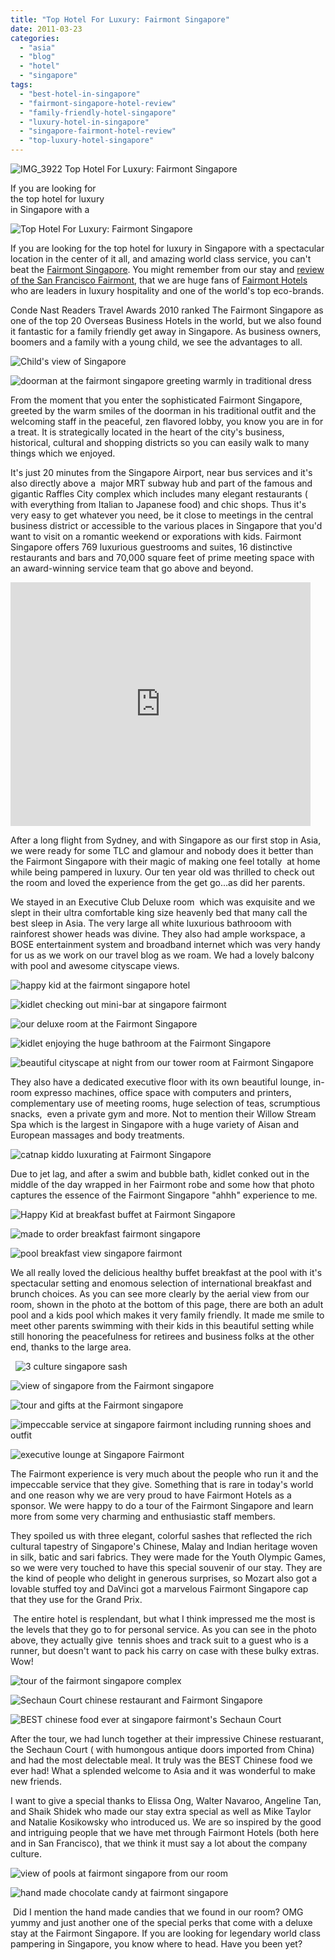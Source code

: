 ```yaml
---
title: "Top Hotel For Luxury: Fairmont Singapore"
date: 2011-03-23
categories: 
  - "asia"
  - "blog"
  - "hotel"
  - "singapore"
tags: 
  - "best-hotel-in-singapore"
  - "fairmont-singapore-hotel-review"
  - "family-friendly-hotel-singapore"
  - "luxury-hotel-in-singapore"
  - "singapore-fairmont-hotel-review"
  - "top-luxury-hotel-singapore"
---
```


![IMG_3922](https://pub-ac94b3f306b24c0dba4238943c97f2e1.r2.dev/6a00e5502a950788330147e306e06b970b.jpg) Top Hotel For Luxury: Fairmont Singapore

If you are looking for  
the top hotel for luxury  
in Singapore with a

<!--more-->

![Top Hotel For Luxury: Fairmont Singapore](https://pub-ac94b3f306b24c0dba4238943c97f2e1.r2.dev/6a00e5502a950788330147e306e11a970b.jpg)

If you are looking for the top hotel for luxury in Singapore with a spectacular location in the center of it all, and amazing world class service, you can't beat the [Fairmont Singapore](http://www.fairmont.com/singapore "fairmont singapore"). You might remember from our stay and [review of the San Francisco Fairmont](http://soultravelers3new.local/2011/01/family-vacation-san-francisco-fairmont-review-family-friendly-best-luxury-hotel-with-kids.html "review of San Francisco Fairmont"), that we are huge fans of [Fairmont Hotels](http://www.fairmont.com/ "fairmont hotels") who are leaders in luxury hospitality and one of the world's top eco-brands.  
  
Conde Nast Readers Travel Awards 2010 ranked The Fairmont Singapore as one of the top 20 Overseas Business Hotels in the world, but we also found it fantastic for a family friendly get away in Singapore. As business owners, boomers and a family with a young child, we see the advantages to all.

  

![Child's view of Singapore](https://pub-ac94b3f306b24c0dba4238943c97f2e1.r2.dev/6a00e5502a95078833014e5fabfa83970c.jpg)

![doorman at the fairmont singapore greeting warmly in traditional dress ](https://pub-ac94b3f306b24c0dba4238943c97f2e1.r2.dev/6a00e5502a950788330147e306e44c970b.jpg)

From the moment that you enter the sophisticated Fairmont Singapore, greeted by the warm smiles of the doorman in his traditional outfit and the welcoming staff in the peaceful, zen flavored lobby, you know you are in for a treat. It is strategically located in the heart of the city's business, historical, cultural and shopping districts so you can easily walk to many things which we enjoyed.  
  
It's just 20 minutes from the Singapore Airport, near bus services and it's also directly above a  major MRT subway hub and part of the famous and gigantic Raffles City complex which includes many elegant restaurants ( with everything from Italian to Japanese food) and chic shops. Thus it's very easy to get whatever you need, be it close to meetings in the central business district or accessible to the various places in Singapore that you'd want to visit on a romantic weekend or exporations with kids. Fairmont Singapore offers 769 luxurious guestrooms and suites, 16 distinctive restaurants and bars and 70,000 square feet of prime meeting space with an award-winning service team that go above and beyond.  
  

<iframe src="http://www.youtube.com/embed/VEty1a8n0bY" title="YouTube video player" frameborder="0" height="390" width="480"></iframe>

After a long flight from Sydney, and with Singapore as our first stop in Asia,  we were ready for some TLC and glamour and nobody does it better than the Fairmont Singapore with their magic of making one feel totally  at home while being pampered in luxury. Our ten year old was thrilled to check out the room and loved the experience from the get go...as did her parents.  
  
We stayed in an Executive Club Deluxe room  which was exquisite and we slept in their ultra comfortable king size heavenly bed that many call the best sleep in Asia. The very large all white luxurious bathrooom with rainforest shower heads was divine. They also had ample workspace, a BOSE entertainment system and broadband internet which was very handy for us as we work on our travel blog as we roam. We had a lovely balcony with pool and awesome cityscape views.

![happy kid at the fairmont singapore hotel](https://pub-ac94b3f306b24c0dba4238943c97f2e1.r2.dev/6a00e5502a950788330147e306ebbd970b.jpg)

![kidlet checking out mini-bar at singapore fairmont](https://pub-ac94b3f306b24c0dba4238943c97f2e1.r2.dev/6a00e5502a95078833014e5fac0329970c.jpg)  
  

![our deluxe room at the Fairmont Singapore](https://pub-ac94b3f306b24c0dba4238943c97f2e1.r2.dev/6a00e5502a95078833014e8686b9e2970d.jpg)

![kidlet enjoying the huge bathroom at the Fairmont Singapore ](https://pub-ac94b3f306b24c0dba4238943c97f2e1.r2.dev/6a00e5502a95078833014e5fac0510970c.jpg)

![beautiful cityscape at night from our tower room at Fairmont Singapore](https://pub-ac94b3f306b24c0dba4238943c97f2e1.r2.dev/6a00e5502a95078833014e5fac0cf1970c.jpg)

They also have a dedicated executive floor with its own beautiful lounge, in-room expresso machines, office space with computers and printers, complementary use of meeting rooms, huge selection of teas, scrumptious snacks,  even a private gym and more. Not to mention their Willow Stream Spa which is the largest in Singapore with a huge variety of Aisan and European massages and body treatments.

![catnap kiddo luxurating at Fairmont Singapore](https://pub-ac94b3f306b24c0dba4238943c97f2e1.r2.dev/6a00e5502a950788330147e3562f97970b.jpg)

Due to jet lag, and after a swim and bubble bath, kidlet conked out in the middle of the day wrapped in her Fairmont robe and some how that photo captures the essence of the Fairmont Singapore "ahhh" experience to me.

![Happy Kid at breakfast buffet at Fairmont Singapore](https://pub-ac94b3f306b24c0dba4238943c97f2e1.r2.dev/6a00e5502a95078833014e86d64675970d.jpg)  
  
![made to order breakfast fairmont singapore](https://pub-ac94b3f306b24c0dba4238943c97f2e1.r2.dev/6a00e5502a95078833014e86d647e8970d.jpg)

![pool breakfast view singapore fairmont](https://pub-ac94b3f306b24c0dba4238943c97f2e1.r2.dev/6a00e5502a95078833014e86d64a5b970d.jpg)

We all really loved the delicious healthy buffet breakfast at the pool with it's spectacular setting and enomous selection of international breakfast and brunch choices. As you can see more clearly by the aerial view from our room, shown in the photo at the bottom of this page, there are both an adult pool and a kids pool which makes it very family friendly. It made me smile to meet other parents swimming with their kids in this beautiful setting while still honoring the peacefulness for retirees and business folks at the other end, thanks to the large area.

  ![3 culture singapore sash](https://pub-ac94b3f306b24c0dba4238943c97f2e1.r2.dev/6a00e5502a950788330147e35639f1970b.jpg)

![view of singapore from the Fairmont singapore](https://pub-ac94b3f306b24c0dba4238943c97f2e1.r2.dev/6a00e5502a95078833014e5ffb681f970c.jpg)

![tour and gifts at the Fairmont singapore](https://pub-ac94b3f306b24c0dba4238943c97f2e1.r2.dev/6a00e5502a95078833014e5ffb690b970c.jpg)  
  

![impeccable service at singapore fairmont including running shoes and outfit](https://pub-ac94b3f306b24c0dba4238943c97f2e1.r2.dev/6a00e5502a950788330147e3563cf6970b.jpg)

![executive lounge at Singapore Fairmont](https://pub-ac94b3f306b24c0dba4238943c97f2e1.r2.dev/6a00e5502a950788330147e3564005970b.jpg)

The Fairmont experience is very much about the people who run it and the impeccable service that they give. Something that is rare in today's world and one reason why we are very proud to have Fairmont Hotels as a sponsor. We were happy to do a tour of the Fairmont Singapore and learn more from some very charming and enthusiastic staff members.  
  
They spoiled us with three elegant, colorful sashes that reflected the rich cultural tapestry of Singapore's Chinese, Malay and Indian heritage woven in silk, batic and sari fabrics. They were made for the Youth Olympic Games, so we were very touched to have this special souvenir of our stay. They are the kind of people who delight in generous surprises, so Mozart also got a lovable stuffed toy and DaVinci got a marvelous Fairmont Singapore cap that they use for the Grand Prix.

 The entire hotel is resplendant, but what I think impressed me the most is the levels that they go to for personal service. As you can see in the photo above, they actually give  tennis shoes and track suit to a guest who is a runner, but doesn't want to pack his carry on case with these bulky extras.  Wow!

![tour of the fairmont singapore complex](https://pub-ac94b3f306b24c0dba4238943c97f2e1.r2.dev/6a00e5502a95078833014e86d65941970d.jpg)

![Sechaun Court chinese restaurant and Fairmont Singapore ](https://pub-ac94b3f306b24c0dba4238943c97f2e1.r2.dev/6a00e5502a95078833014e5ffb6d96970c.jpg)

![BEST chinese food ever at singapore fairmont's Sechaun Court](https://pub-ac94b3f306b24c0dba4238943c97f2e1.r2.dev/6a00e5502a95078833014e86d657e2970d.jpg)

After the tour, we had lunch together at their impressive Chinese restuarant, the Sechaun Court ( with humongous antique doors imported from China)  and had the most delectable meal. It truly was the BEST Chinese food we ever had! What a splended welcome to Asia and it was wonderful to make new friends.  
  
I want to give a special thanks to Elissa Ong, Walter Navaroo, Angeline Tan, and Shaik Shidek who made our stay extra special as well as Mike Taylor and Natalie Kosikowsky who introduced us. We are so inspired by the good and intriguing people that we have met through Fairmont Hotels (both here and in San Francisco), that we think it must say a lot about the company culture.

![view of pools at fairmont singapore from our room](https://pub-ac94b3f306b24c0dba4238943c97f2e1.r2.dev/6a00e5502a95078833014e86d65ce4970d.jpg)

![hand made chocolate candy at fairmont singapore ](https://pub-ac94b3f306b24c0dba4238943c97f2e1.r2.dev/6a00e5502a950788330147e3564846970b.jpg)

 Did I mention the hand made candies that we found in our room? OMG yummy and just another one of the special perks that come with a deluxe stay at the Fairmont Singapore. If you are looking for legendary world class pampering in Singapore, you know where to head. Have you been yet?
